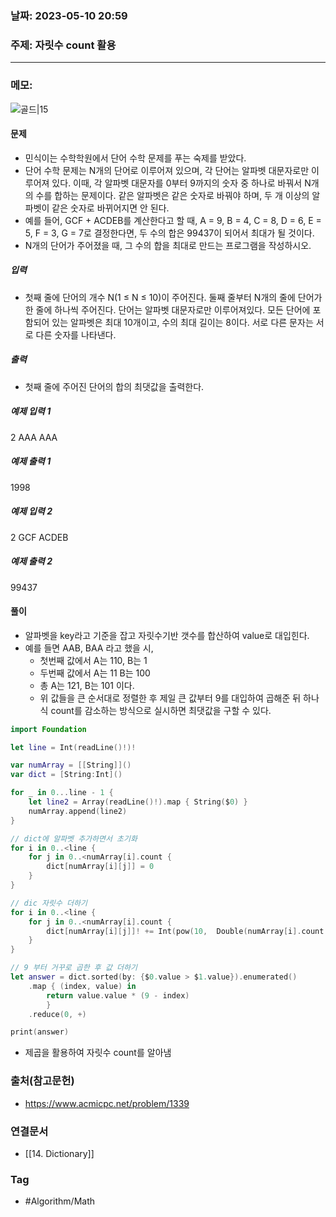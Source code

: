 ### 날짜: 2023-05-10 20:59

### 주제:  자릿수 count 활용
---
### 메모: 
![골드|15](https://d2gd6pc034wcta.cloudfront.net/tier/12.svg) 
#### 문제
- 민식이는 수학학원에서 단어 수학 문제를 푸는 숙제를 받았다.
- 단어 수학 문제는 N개의 단어로 이루어져 있으며, 각 단어는 알파벳 대문자로만 이루어져 있다. 이때, 각 알파벳 대문자를 0부터 9까지의 숫자 중 하나로 바꿔서 N개의 수를 합하는 문제이다. 같은 알파벳은 같은 숫자로 바꿔야 하며, 두 개 이상의 알파벳이 같은 숫자로 바뀌어지면 안 된다.
- 예를 들어, GCF + ACDEB를 계산한다고 할 때, A = 9, B = 4, C = 8, D = 6, E = 5, F = 3, G = 7로 결정한다면, 두 수의 합은 99437이 되어서 최대가 될 것이다.
- N개의 단어가 주어졌을 때, 그 수의 합을 최대로 만드는 프로그램을 작성하시오.
##### 입력
- 첫째 줄에 단어의 개수 N(1 ≤ N ≤ 10)이 주어진다. 둘째 줄부터 N개의 줄에 단어가 한 줄에 하나씩 주어진다. 단어는 알파벳 대문자로만 이루어져있다. 모든 단어에 포함되어 있는 알파벳은 최대 10개이고, 수의 최대 길이는 8이다. 서로 다른 문자는 서로 다른 숫자를 나타낸다.
##### 출력
- 첫째 줄에 주어진 단어의 합의 최댓값을 출력한다.
##### 예제 입력 1
2
AAA
AAA
##### 예제 출력 1
1998
##### 예제 입력 2
2
GCF
ACDEB
##### 예제 출력 2
99437
#### 풀이
- 알파벳을 key라고 기준을 잡고 자릿수기반 갯수를 합산하여 value로 대입힌다. 
- 예를 들면 AAB, BAA 라고 했을 시, 
	- 첫번째 값에서 A는 110, B는 1 
	- 두번째 값에서 A는 11 B는 100 
	- 총 A는 121, B는 101 이다. 
	- 위 값들을 큰 순서대로 정렬한 후 제일 큰 값부터 9를 대입하여 곱해준 뒤 하나식 count를 감소하는 방식으로 실시하면 최댓값을 구할 수 있다.
~~~ swift 
import Foundation

let line = Int(readLine()!)!

var numArray = [[String]]()
var dict = [String:Int]()

for _ in 0...line - 1 { 
	let line2 = Array(readLine()!).map { String($0) }
	numArray.append(line2)
}

// dict에 알파벳 추가하면서 초기화 
for i in 0..<line { 
	for j in 0..<numArray[i].count { 
		dict[numArray[i][j]] = 0
	}
}

// dic 자릿수 더하기 
for i in 0..<line { 
	for j in 0..<numArray[i].count { 
		dict[numArray[i][j]]! += Int(pow(10,  Double(numArray[i].count - j - 1)))
	}
}

// 9 부터 거꾸로 곱한 후 값 더하기
let answer = dict.sorted(by: {$0.value > $1.value}).enumerated()
	.map { (index, value) in 
		return value.value * (9 - index)
		}
	.reduce(0, +)

print(answer)

~~~
- 제곱을 활용하여 자릿수 count를 알아냄 

### 출처(참고문헌) 
- https://www.acmicpc.net/problem/1339

### 연결문서 
- [[14. Dictionary]]

### Tag
- #Algorithm/Math 